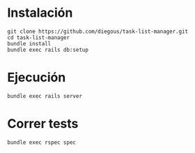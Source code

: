 # Instalación

```
git clone https://github.com/diegous/task-list-manager.git
cd task-list-manager
bundle install
bundle exec rails db:setup
```

# Ejecución

```
bundle exec rails server
```

# Correr tests
```
bundle exec rspec spec
```
